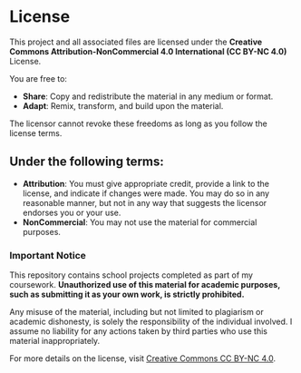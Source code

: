 # License

This project and all associated files are licensed under the **Creative Commons Attribution-NonCommercial 4.0 International (CC BY-NC 4.0)** License.

You are free to:
- **Share**: Copy and redistribute the material in any medium or format.
- **Adapt**: Remix, transform, and build upon the material.

The licensor cannot revoke these freedoms as long as you follow the license terms.

## Under the following terms:
- **Attribution**: You must give appropriate credit, provide a link to the license, and indicate if changes were made. You may do so in any reasonable manner, but not in any way that suggests the licensor endorses you or your use.
- **NonCommercial**: You may not use the material for commercial purposes.

### Important Notice
This repository contains school projects completed as part of my coursework. **Unauthorized use of this material for academic purposes, such as submitting it as your own work, is strictly prohibited.**

Any misuse of the material, including but not limited to plagiarism or academic dishonesty, is solely the responsibility of the individual involved. I assume no liability for any actions taken by third parties who use this material inappropriately.

For more details on the license, visit [Creative Commons CC BY-NC 4.0](https://creativecommons.org/licenses/by-nc/4.0/).
